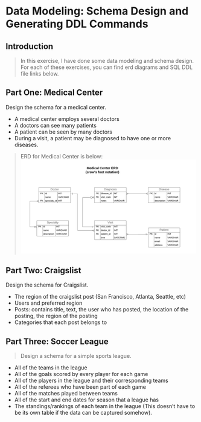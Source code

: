 # Data Modeling: Schema Design and Generating DDL Commands

## Introduction

> In this exercise, I have done some data modeling and schema design. For each of these exercises, you can find erd diagrams and SQL DDL file links below.

## Part One: Medical Center

Design the schema for a medical center.

* A medical center employs several doctors
* A doctors can see many patients
* A patient can be seen by many doctors
* During a visit, a patient may be diagnosed to have one or more diseases.

> ERD for Medical Center is below:
![ERD for Medical Center](docs/Medical.jpeg)

## Part Two: Craigslist

Design the schema for Craigslist.

* The region of the craigslist post (San Francisco, Atlanta, Seattle, etc)
* Users and preferred region
* Posts: contains title, text, the user who has posted, the location of the posting, the region of the posting
* Categories that each post belongs to

## Part Three: Soccer League

> Design a schema for a simple sports league. 

* All of the teams in the league
* All of the goals scored by every player for each game
* All of the players in the league and their corresponding teams
* All of the referees who have been part of each game
* All of the matches played between teams
* All of the start and end dates for season that a league has
* The standings/rankings of each team in the league (This doesn’t have to be its own table if the data can be captured somehow).
